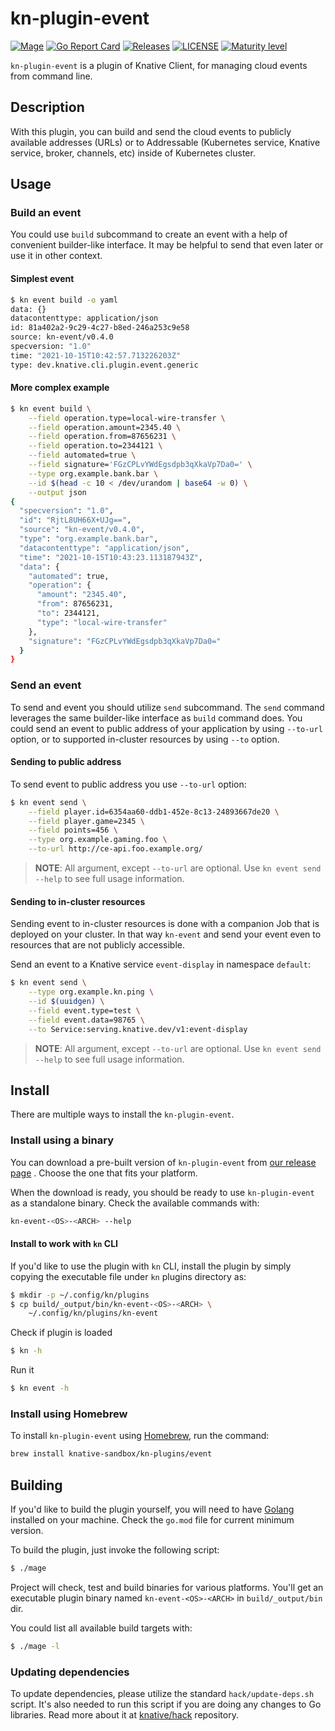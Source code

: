 # kn-plugin-event

[![Mage](https://github.com/knative-sandbox/kn-plugin-event/actions/workflows/go.yml/badge.svg?branch=main)](https://github.com/knative-sandbox/kn-plugin-event/actions/workflows/go.yml)
[![Go Report Card](https://goreportcard.com/badge/knative-sandbox/kn-plugin-event)](https://goreportcard.com/report/knative-sandbox/kn-plugin-event)
[![Releases](https://img.shields.io/github/release-pre/knative-sandbox/kn-plugin-event.svg?sort=semver)](https://github.com/knative-sandbox/kn-plugin-event/releases)
[![LICENSE](https://img.shields.io/github/license/knative-sandbox/kn-plugin-event.svg)](https://github.com/knative-sandbox/kn-plugin-event/blob/main/LICENSE)
[![Maturity level](https://img.shields.io/badge/Maturity%20level-ALPHA-red)](https://github.com/knative/community/tree/main/mechanics/MATURITY-LEVELS.md)

`kn-plugin-event` is a plugin of Knative Client, for managing cloud events from
command line.

## Description

With this plugin, you can build and send the cloud events to publicly available
addresses (URLs) or to Addressable (Kubernetes service, Knative service, broker,
channels, etc) inside of Kubernetes cluster.

## Usage

### Build an event

You could use `build` subcommand to create an event with a help of convenient
builder-like interface. It may be helpful to send that even later or use it in
other context.

#### Simplest event

```sh
$ kn event build -o yaml
data: {}
datacontenttype: application/json
id: 81a402a2-9c29-4c27-b8ed-246a253c9e58
source: kn-event/v0.4.0
specversion: "1.0"
time: "2021-10-15T10:42:57.713226203Z"
type: dev.knative.cli.plugin.event.generic
```

#### More complex example

```sh
$ kn event build \
    --field operation.type=local-wire-transfer \
    --field operation.amount=2345.40 \
    --field operation.from=87656231 \
    --field operation.to=2344121 \
    --field automated=true \
    --field signature='FGzCPLvYWdEgsdpb3qXkaVp7Da0=' \
    --type org.example.bank.bar \
    --id $(head -c 10 < /dev/urandom | base64 -w 0) \
    --output json
{
  "specversion": "1.0",
  "id": "RjtL8UH66X+UJg==",
  "source": "kn-event/v0.4.0",
  "type": "org.example.bank.bar",
  "datacontenttype": "application/json",
  "time": "2021-10-15T10:43:23.113187943Z",
  "data": {
    "automated": true,
    "operation": {
      "amount": "2345.40",
      "from": 87656231,
      "to": 2344121,
      "type": "local-wire-transfer"
    },
    "signature": "FGzCPLvYWdEgsdpb3qXkaVp7Da0="
  }
}
```

### Send an event

To send and event you should utilize `send` subcommand. The `send` command
leverages the same builder-like interface as `build` command does. You could
send an event to public address of your application by using `--to-url` option,
or to supported in-cluster resources by using `--to` option.

#### Sending to public address

To send event to public address you use `--to-url` option:

```sh
$ kn event send \
    --field player.id=6354aa60-ddb1-452e-8c13-24893667de20 \
    --field player.game=2345 \
    --field points=456 \
    --type org.example.gaming.foo \
    --to-url http://ce-api.foo.example.org/
```

> **NOTE**: All argument, except `--to-url` are optional. Use
> `kn event send --help` to see full usage information.

#### Sending to in-cluster resources

Sending event to in-cluster resources is done with a companion Job that is
deployed on your cluster. In that way `kn-event` and send your event even to
resources that are not publicly accessible.

Send an event to a Knative service `event-display` in namespace `default`:

```sh
$ kn event send \
    --type org.example.kn.ping \
    --id $(uuidgen) \
    --field event.type=test \
    --field event.data=98765 \
    --to Service:serving.knative.dev/v1:event-display
```

> **NOTE**: All argument, except `--to-url` are optional. Use
> `kn event send --help` to see full usage information.

## Install

There are multiple ways to install the `kn-plugin-event`.

### Install using a binary

You can download a pre-built version of `kn-plugin-event` from
[our release page](https://github.com/knative-sandbox/kn-plugin-event/releases)
. Choose the one that fits your platform.

When the download is ready, you should be ready to use `kn-plugin-event` as a
standalone binary. Check the available commands with:

```sh
kn-event-<OS>-<ARCH> --help
```

#### Install to work with `kn` CLI

If you'd like to use the plugin with `kn` CLI, install the plugin by simply
copying the executable file under `kn` plugins directory as:

```sh
$ mkdir -p ~/.config/kn/plugins
$ cp build/_output/bin/kn-event-<OS>-<ARCH> \
    ~/.config/kn/plugins/kn-event
```

Check if plugin is loaded

```sh
$ kn -h
```

Run it

```sh
$ kn event -h
```

### Install using Homebrew

To install `kn-plugin-event` using [Homebrew](https://brew.sh/), run the command:

```sh
brew install knative-sandbox/kn-plugins/event
```

## Building

If you'd like to build the plugin yourself, you will need to have
[Golang](https://golang.org/) installed on your machine. Check the `go.mod` file
for current minimum version.

To build the plugin, just invoke the following script:

```sh
$ ./mage
```

Project will check, test and build binaries for various platforms. You'll get an
executable plugin binary named `kn-event-<OS>-<ARCH>` in `build/_output/bin`
dir.

You could list all available build targets with:

```sh
$ ./mage -l
```

### Updating dependencies

To update dependencies, please utilize the standard `hack/update-deps.sh`
script. It's also needed to run this script if you are doing any changes to Go
libraries. Read more about it at [knative/hack](https://github.com/knative/hack)
repository.
